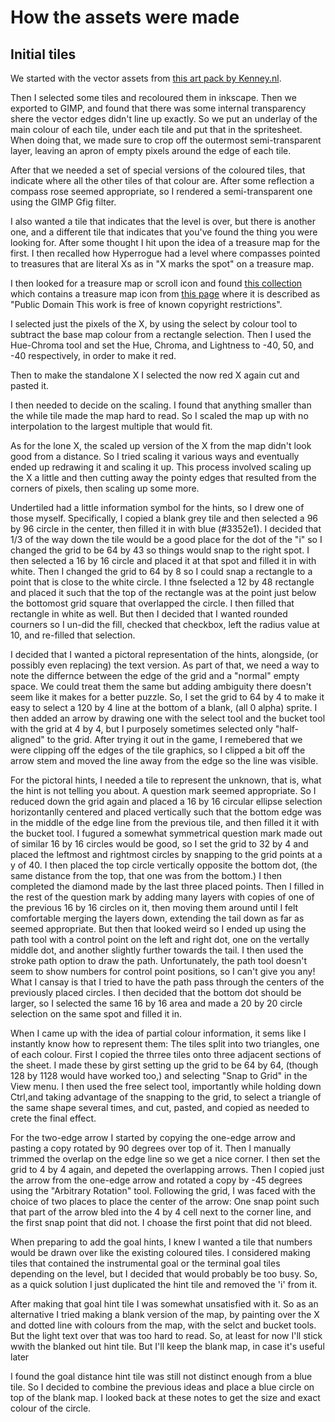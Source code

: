 # How the assets were made

## Initial tiles

We started with the vector assets from [this art pack by Kenney.nl](https://opengameart.org/content/sokoban-100-tiles).

Then I selected some tiles and recoloured them in inkscape. Then we exported to GIMP, and found that there was some internal transparency shere the vector edges didn't line up exactly. So we put an underlay of the main colour of each tile, under each tile and put that in the spritesheet. When doing that, we made sure to crop off the outermost semi-transparent layer, leaving an apron of empty pixels around the edge of each tile.

After that we needed a set of special versions of the coloured tiles, that indicate where all the other tiles of that colour are. After some reflection a compass rose seemed appropriate, so I rendered a semi-transparent one using the GIMP Gfig filter.

I also wanted a tile that indicates that the level is over, but there is another one, and a different tile that indicates that you've found the thing you were looking for. After some thought I hit upon the idea of a treasure map for the first. I then recalled how Hyperrogue had a level where compasses pointed to treasures that are literal Xs as in "X marks the spot" on a treasure map.

I then looked for a treasure map or scroll icon and found [this collection](https://opengameart.org/content/cc0-document-icons) which contains a treasure map icon from [this page](https://www.deviantart.com/7soul1/art/129892453) where it is described as "Public Domain This work is free of known copyright restrictions".

I selected just the pixels of the X, by using the select by colour tool to subtract the base map colour from a rectangle selection. Then I used the Hue-Chroma tool and set the Hue, Chroma, and Lightness to -40, 50, and -40 respectively, in order to make it red.

Then to make the standalone X I selected the now red X again cut and pasted it.

I then needed to decide on the scaling. I found that anything smaller than the while tile made the map hard to read. So I scaled the map up with no interpolation to the largest multiple that would fit.

As for the lone X, the scaled up version of the X from the map didn't look good from a distance. So I tried scaling it various ways and eventually ended up redrawing it and scaling it up. This process involved scaling up the X a little and then cutting away the pointy edges that resulted from the corners of pixels, then scaling up some more.

Undertiled had a little information symbol for the hints, so I drew one of those myself. Specifically, I copied a blank grey tile and then selected a 96 by 96 circle in the center, then filled it in with blue (#3352e1). I decided that 1/3 of the way down the tile would be a good place for the dot of the "i" so I changed the grid to be 64 by 43 so things would snap to the right spot. I then selected a 16 by 16 circle and placed it at that spot and filled it in with white. Then I changed the grid to 64 by 8 so I could snap a rectangle to a point that is close to the white circle. I thne fselected a 12 by 48 rectangle and placed it such that the top of the rectangle was at the point just below the bottomost grid square that overlapped the circle. I then filled that rectangle in white as well. But then I decided that I wanted rounded courners so I un-did the fill, checked that checkbox, left the radius value at 10, and re-filled that selection.

I decided that I wanted a pictoral representation of the hints, alongside, (or possibly even replacing) the text version. As part of that, we need a way to note the differnce between the edge of the grid and a "normal" empty space. We could treat them the same but adding ambiguity there doesn't seem like it makes for a better puzzle. So, I set the grid to 64 by 4 to make it easy to select a 120 by 4 line at the bottom of a blank, (all 0 alpha) sprite. I then added an arrow by drawing one with the select tool and the bucket tool with the grid at 4 by 4, but I purposely sometimes selected only "half-aligned" to the grid. After trying it out in the game, I remebered that we were clipping off the edges of the tile graphics, so I clipped a bit off the arrow stem and moved the line away from the edge so the line was visible.

For the pictoral hints, I needed a tile to represent the unknown, that is, what the hint is not telling you about. A question mark seemed appropriate. So I reduced down the grid again and placed a 16 by 16 circular ellipse selection horizontanlly centered and placed vertically such that the bottom edge was in the middle of the edge line from the previous tile, and then filled it it with the bucket tool. I fugured a somewhat symmetrical question mark made out of similar 16 by 16 circles would be good, so I set the grid to 32 by 4 and placed the leftmost and rightmost circles by snapping to the grid points at a y of 40. I then placed the top circle vertically opposite the bottom dot, (the same distance from the top, that one was from the bottom.) I then completed the diamond made by the last three placed points. Then I filled in the rest of the question mark by adding many layers with copies of one of the previous 16 by 16 circles on it, then moving them around until I felt comfortable merging the layers down, extending the tail down as far as seemed appropriate. But then that looked weird so I ended up using the path tool with a control point on the left and right dot, one on the vertally middle dot, and another slightly further towards the tail. I then used the stroke path option to draw the path. Unfortunately, the path tool doesn't seem to show numbers for control point positions, so I can't give you any! What I cansay is that I tried to have the path pass through the centers of the previously placed circles. I then decided that the bottom dot should be larger, so I selected the same 16 by 16 area and made a 20 by 20 circle selection on the same spot and filled it in.

When I came up with the idea of partial colour information, it sems like I instantly know how to represent them: The tiles split into two triangles, one of each colour. First I copied the thrree tiles onto three adjacent sections of the sheet.  I made these by girst setting up the grid to be 64 by 64, (though 128 by 1128 would have worked too,) and selecting "Snap to Grid" in the View menu. I then used the free select tool, importantly while holding down Ctrl,and taking advantage of the snapping to the grid, to select a triangle of the same shape several times, and cut, pasted, and copied as needed to crete the final effect.

For the two-edge arrow I started by copying the one-edge arrow and pasting a copy rotated by 90 degrees over top of it. Then I manually trimmed the overlap on the edge line so we get a nice corner. I then set the grid to 4 by 4 again, and depeted the overlapping arrows. Then I copied just the arrow from the one-edge arrow and rotated a copy by -45 degrees using the "Arbitrary Rotation" tool. Following the grid, I was faced with the choice of two places to place the center of the arrow: One snap point such that part of the arrow bled into the 4 by 4 cell next to the corner line, and the first snap point that did not. I choase the first point that did not bleed.

When preparing to add the goal hints, I knew I wanted a tile that numbers would be drawn over like the existing coloured tiles. I considered making tiles that contained the instrumental goal or the terminal goal tiles depending on the level, but I decided that would probably be too busy.  So, as a quick solution I just duplicated the hint tile and removed the 'i' from it.

After making that goal hint tile I was somewhat unsatisfied with it. So as an alternative I tried making a blank version of the map, by painting over the X and dotted line with colours from the map, with the selct and bucket tools. But the light text over that was too hard to read. So, at least for now I'll stick wwith the blanked out hint tile. But I'll keep the blank map, in case it's useful later

I found the goal distance hint tile was still not distinct enough from a blue tile. So I decided to combine the previous ideas and place a blue circle on top of the blank map. I looked back at these notes to get the size and exact colour of the circle.



